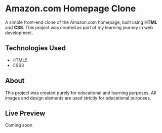 # Amazon.com Homepage Clone

A simple front-end clone of the Amazon.com homepage, built using **HTML** and **CSS**. This project was created as part of my learning journey in web development.


## Technologies Used

- HTML5  
- CSS3
## About

This project was created purely for educational and learning purposes. All images and design elements are used strictly for educational purposes.


## Live Preview

Coming soon.
